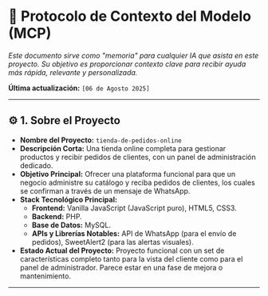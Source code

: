 # 🤖 Protocolo de Contexto del Modelo (MCP)

*Este documento sirve como "memoria" para cualquier IA que asista en este proyecto. Su objetivo es proporcionar contexto clave para recibir ayuda más rápida, relevante y personalizada.*

**Última actualización:** `[06 de Agosto 2025]`

---

## ⚙️ 1. Sobre el Proyecto

* **Nombre del Proyecto:** `tienda-de-pedidos-online`
* **Descripción Corta:** Una tienda online completa para gestionar productos y recibir pedidos de clientes, con un panel de administración dedicado.
* **Objetivo Principal:** Ofrecer una plataforma funcional para que un negocio administre su catálogo y reciba pedidos de clientes, los cuales se confirman a través de un mensaje de WhatsApp.
* **Stack Tecnológico Principal:**
    * **Frontend:** Vanilla JavaScript (JavaScript puro), HTML5, CSS3.
    * **Backend:** PHP.
    * **Base de Datos:** MySQL.
    * **APIs y Librerías Notables:** API de WhatsApp (para el envío de pedidos), SweetAlert2 (para las alertas visuales).
* **Estado Actual del Proyecto:** Proyecto funcional con un set de características completo tanto para la vista del cliente como para el panel de administrador. Parece estar en una fase de mejora o mantenimiento.

---
